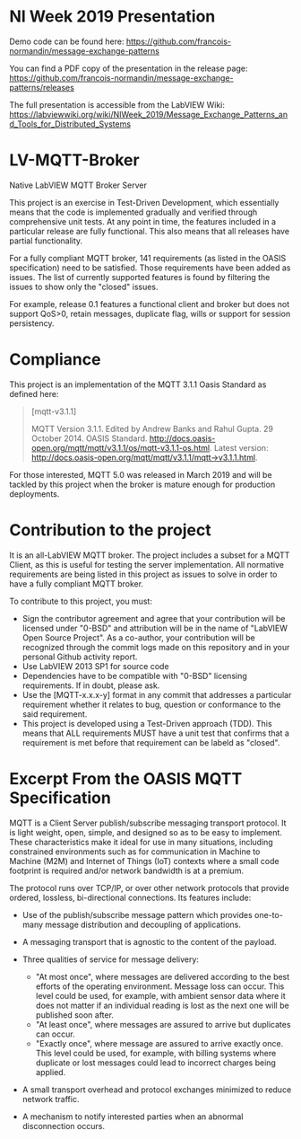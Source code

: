 # NI Week 2019 Presentation

Demo code can be found here:
https://github.com/francois-normandin/message-exchange-patterns

You can find a PDF copy of the presentation in the release page:
https://github.com/francois-normandin/message-exchange-patterns/releases

The full presentation is accessible from the LabVIEW Wiki:
https://labviewwiki.org/wiki/NIWeek_2019/Message_Exchange_Patterns_and_Tools_for_Distributed_Systems

# LV-MQTT-Broker
Native LabVIEW MQTT Broker Server

This project is an exercise in Test-Driven Development, which essentially means that the code is implemented gradually and verified through comprehensive unit tests. At any point in time, the features included in a particular release are fully functional. This also means that all releases have partial functionality. 

For a fully compliant MQTT broker, 141 requirements (as listed in the OASIS specification) need to be satisfied. Those requirements have been added as issues. The list of currently supported features is found by filtering the issues to show only the "closed" issues.

For example, release 0.1 features a functional client and broker but does not support QoS>0, retain messages, duplicate flag, wills or support for session persistency.

# Compliance

This project is an implementation of the MQTT 3.1.1 Oasis Standard as defined here:

>[mqtt-v3.1.1]
>
>MQTT Version 3.1.1. Edited by Andrew Banks and Rahul Gupta. 29 October 2014. OASIS Standard. http://docs.oasis-open.org/mqtt/mqtt/v3.1.1/os/mqtt-v3.1.1-os.html. Latest version: http://docs.oasis-open.org/mqtt/mqtt/v3.1.1/mqtt->v3.1.1.html.

For those interested, MQTT 5.0 was released in March 2019 and will be tackled by this project when the broker is mature enough for production deployments.

# Contribution to the project

It is an all-LabVIEW MQTT broker. The project includes a subset for a MQTT Client, as this is useful for testing the server implementation. All normative requirements are being listed in this project as issues to solve in order to have a fully compliant MQTT broker.

To contribute to this project, you must: 
- Sign the contributor agreement and agree that your contribution will be licensed under "0-BSD" and attribution will be in the name of "LabVIEW Open Source Project". As a co-author, your contribution will be recognized through the commit logs made on this repository and in your personal Github activity report. 
- Use LabVIEW 2013 SP1 for source code
- Dependencies have to be compatible with "0-BSD" licensing requirements. If in doubt, please ask.
- Use the [MQTT-x.x.x-y] format in any commit that addresses a particular requirement whether it relates to bug, question or conformance to the said requirement.
- This project is developed using a Test-Driven approach (TDD). This means that ALL requirements MUST have a unit test that confirms that a requirement is met before that requirement can be labeld as "closed".


# Excerpt From the OASIS MQTT Specification

MQTT is a Client Server publish/subscribe messaging transport protocol. It is light weight, open, simple, and designed so as to be easy to implement. These characteristics make it ideal for use in many situations, including constrained environments such as for communication in Machine to Machine (M2M) and Internet of Things (IoT) contexts where a small code footprint is required and/or network bandwidth is at a premium.

The protocol runs over TCP/IP, or over other network protocols that provide ordered, lossless, bi-directional connections. Its features include:

- Use of the publish/subscribe message pattern which provides one-to-many message distribution and decoupling of applications.
- A messaging transport that is agnostic to the content of the payload.
- Three qualities of service for message delivery:
  - "At most once", where messages are delivered according to the best efforts of the operating environment. Message loss can occur. This level could be used, for example, with ambient sensor data where it does not matter if an individual reading is lost as the next one will be published soon after.
  - "At least once", where messages are assured to arrive but duplicates can occur.
  - "Exactly once", where message are assured to arrive exactly once. This level could be used, for example, with billing systems where duplicate or lost messages could lead to incorrect charges being applied.

- A small transport overhead and protocol exchanges minimized to reduce network traffic.
- A mechanism to notify interested parties when an abnormal disconnection occurs.
